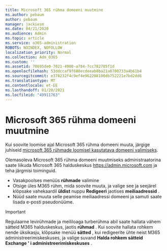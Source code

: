 ```yaml
---
title: Microsoft 365 rühma domeeni muutmine
ms.author: pebaum
author: pebaum
manager: jackiesm
ms.date: 04/21/2020
ms.audience: Admin
ms.topic: article
ms.service: o365-administration
ROBOTS: NOINDEX, NOFOLLOW
localization_priority: Normal
ms.collection: Adm_O365
ms.custom: ''
ms.assetid: 78695de0-7021-4900-a784-7cc782785f1d
ms.openlocfilehash: 53ddccaf9f688ecdeeab8ba21a0700733a4b61b4
ms.sourcegitcommit: e378232f4c9ef4e962208100db752221e7bd2dd6
ms.translationtype: MT
ms.contentlocale: et-EE
ms.lasthandoff: 01/20/2021
ms.locfileid: "49911763"
---
```

# <a name="change-the-domain-for-a-microsoft-365-group"></a>Microsoft 365 rühma domeeni muutmine

Kui soovite loomise ajal Microsoft 365 rühma domeeni muuta, järgige juhiseid [microsoft 365 rühmade loomisel kasutatava domeeni valimiseks](https://docs.microsoft.com/microsoft-365/admin/create-groups/choose-domain-to-create-groups).

Olemasoleva Microsoft 365 rühma domeeni muutmiseks administraatorina saate liikuda Microsoft 365 halduskeskus https://admin.microsoft.com ja teha järgmisi toiminguid.

- Vasakpoolses menüüs **rühmade** valimine
- Otsige üles M365 rühm, mida soovite muuta, ja valige see ja seejärel klõpsake vahekaardil **üldist** nuppu **Redigeeri** jaotises **meiliaadressid** .
- Nüüd saate muuta selle peamise meiliaadressi domeeni ja samuti saate lisada e-posti pseudonüüme.

> [!IMPORTANT]
> Regulaarne levirühmade ja meililoaga turberühma abil saate hallata vähem sätteid M365 halduskeskus, jaotis **rühmad** . Kui soovite hallata rohkem nende üksikasju, klõpsake menüü **sätted** , kui redigeerite ühte neist M365 administreerimiskeskuses, ja valige suvand **Halda rohkem sätteid Exchange ' i administreerimiskeskuses** .